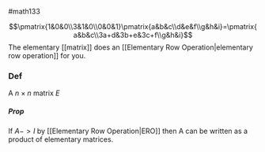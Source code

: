 #math133 

$$\pmatrix{1&0&0\\3&1&0\\0&0&1}\pmatrix{a&b&c\\d&e&f\\g&h&i}=\pmatrix{a&b&c\\3a+d&3b+e&3c+f\\g&h&i}$$
The elementary [[matrix]] does an [[Elementary Row Operation|elementary row operation]] for you. 

### Def
A $n\times n$ matrix $E$ 

##### Prop
If $A-> I$ by [[Elementary Row Operation|ERO]] then A can be written as a product of elementary matrices.